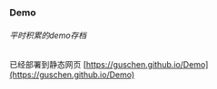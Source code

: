 ### Demo
###### 平时积累的demo存档
已经部署到静态网页
[https://guschen.github.io/Demo](https://guschen.github.io/Demo)
